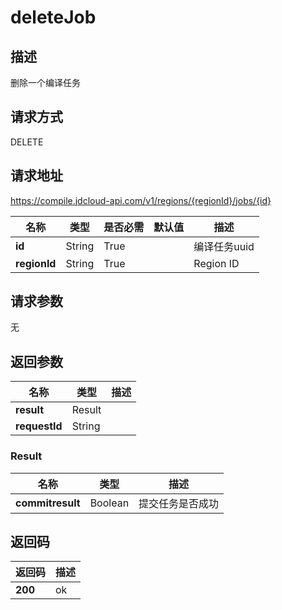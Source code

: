 # deleteJob


## 描述
删除一个编译任务

## 请求方式
DELETE

## 请求地址
https://compile.jdcloud-api.com/v1/regions/{regionId}/jobs/{id}

|名称|类型|是否必需|默认值|描述|
|---|---|---|---|---|
|**id**|String|True| |编译任务uuid|
|**regionId**|String|True| |Region ID|

## 请求参数
无


## 返回参数
|名称|类型|描述|
|---|---|---|
|**result**|Result| |
|**requestId**|String| |

### Result
|名称|类型|描述|
|---|---|---|
|**commitresult**|Boolean|提交任务是否成功|

## 返回码
|返回码|描述|
|---|---|
|**200**|ok|
